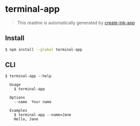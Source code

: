 # terminal-app

> This readme is automatically generated by [create-ink-app](https://github.com/vadimdemedes/create-ink-app)


## Install

```bash
$ npm install --global terminal-app
```


## CLI

```
$ terminal-app --help

  Usage
    $ terminal-app

  Options
    --name  Your name

  Examples
    $ terminal-app --name=Jane
    Hello, Jane
```
